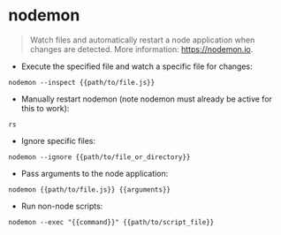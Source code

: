 # nodemon

> Watch files and automatically restart a node application when changes are detected.
> More information: <https://nodemon.io>.

- Execute the specified file and watch a specific file for changes:

`nodemon --inspect {{path/to/file.js}}`

- Manually restart nodemon (note nodemon must already be active for this to work):

`rs`

- Ignore specific files:

`nodemon --ignore {{path/to/file_or_directory}}`

- Pass arguments to the node application:

`nodemon {{path/to/file.js}} {{arguments}}`

- Run non-node scripts:

`nodemon --exec "{{command}}" {{path/to/script_file}}`
